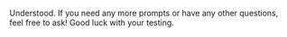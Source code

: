 Understood. If you need any more prompts or have any other questions, feel free to ask! Good luck with your testing.
